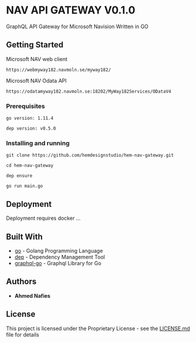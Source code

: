 # NAV API GATEWAY V0.1.0

GraphQL API Gateway for Microsoft Navision Written in GO

## Getting Started
Microsoft NAV web client
```
https://webmyway182.navmoln.se/myway182/
```

Microsoft NAV Odata API

```
https://odatamyway182.navmoln.se:18202/MyWay182Services/ODataV4
```

### Prerequisites


```
go version: 1.11.4
```
```
dep version: v0.5.0
```

### Installing and running

```
git clone https://github.com/hemdesignstudio/hem-nav-gateway.git
```
```
cd hem-nav-gateway
```
```
dep ensure
```
```
go run main.go
```

## Deployment

Deployment requires docker ...

## Built With

* [go](https://golang.org/) - Golang Programming Language
* [dep](https://github.com/golang/dep) - Dependency Management Tool
* [graphql-go](https://github.com/graphql-go/graphql) - Graphql Library for Go




## Authors

* **Ahmed Nafies** 
## License

This project is licensed under the Proprietary License - see the [LICENSE.md](LICENSE.md) file for details
